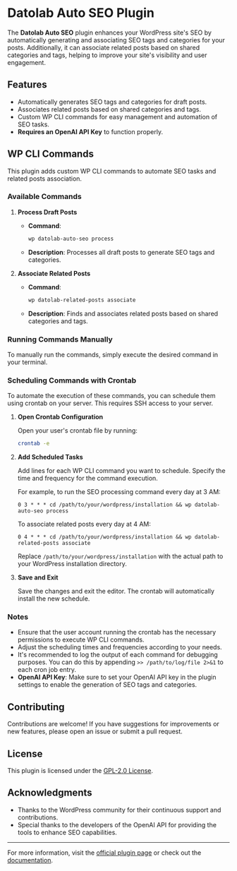 # Datolab Auto SEO Plugin

The **Datolab Auto SEO** plugin enhances your WordPress site's SEO by automatically generating and associating SEO tags and categories for your posts. Additionally, it can associate related posts based on shared categories and tags, helping to improve your site's visibility and user engagement.

## Features

- Automatically generates SEO tags and categories for draft posts.
- Associates related posts based on shared categories and tags.
- Custom WP CLI commands for easy management and automation of SEO tasks.
- **Requires an OpenAI API Key** to function properly.

## WP CLI Commands

This plugin adds custom WP CLI commands to automate SEO tasks and related posts association.

### Available Commands

1. **Process Draft Posts**
   - **Command**: 
     ```bash
     wp datolab-auto-seo process
     ```
   - **Description**: Processes all draft posts to generate SEO tags and categories.

2. **Associate Related Posts**
   - **Command**: 
     ```bash
     wp datolab-related-posts associate
     ```
   - **Description**: Finds and associates related posts based on shared categories and tags.

### Running Commands Manually

To manually run the commands, simply execute the desired command in your terminal.

### Scheduling Commands with Crontab

To automate the execution of these commands, you can schedule them using crontab on your server. This requires SSH access to your server.

1. **Open Crontab Configuration**

   Open your user's crontab file by running:

   ```bash
   crontab -e
   ```

2. **Add Scheduled Tasks**

   Add lines for each WP CLI command you want to schedule. Specify the time and frequency for the command execution.

   For example, to run the SEO processing command every day at 3 AM:

   ```cron
   0 3 * * * cd /path/to/your/wordpress/installation && wp datolab-auto-seo process
   ```

   To associate related posts every day at 4 AM:

   ```cron
   0 4 * * * cd /path/to/your/wordpress/installation && wp datolab-related-posts associate
   ```

   Replace `/path/to/your/wordpress/installation` with the actual path to your WordPress installation directory.

3. **Save and Exit**

   Save the changes and exit the editor. The crontab will automatically install the new schedule.

### Notes

- Ensure that the user account running the crontab has the necessary permissions to execute WP CLI commands.
- Adjust the scheduling times and frequencies according to your needs.
- It's recommended to log the output of each command for debugging purposes. You can do this by appending `>> /path/to/log/file 2>&1` to each cron job entry.
- **OpenAI API Key**: Make sure to set your OpenAI API key in the plugin settings to enable the generation of SEO tags and categories.

## Contributing

Contributions are welcome! If you have suggestions for improvements or new features, please open an issue or submit a pull request.

## License

This plugin is licensed under the [GPL-2.0 License](https://opensource.org/licenses/GPL-2.0).

## Acknowledgments

- Thanks to the WordPress community for their continuous support and contributions.
- Special thanks to the developers of the OpenAI API for providing the tools to enhance SEO capabilities.

---

For more information, visit the [official plugin page](https://github.com/your-repo-link) or check out the [documentation](https://github.com/your-repo-link/wiki).
